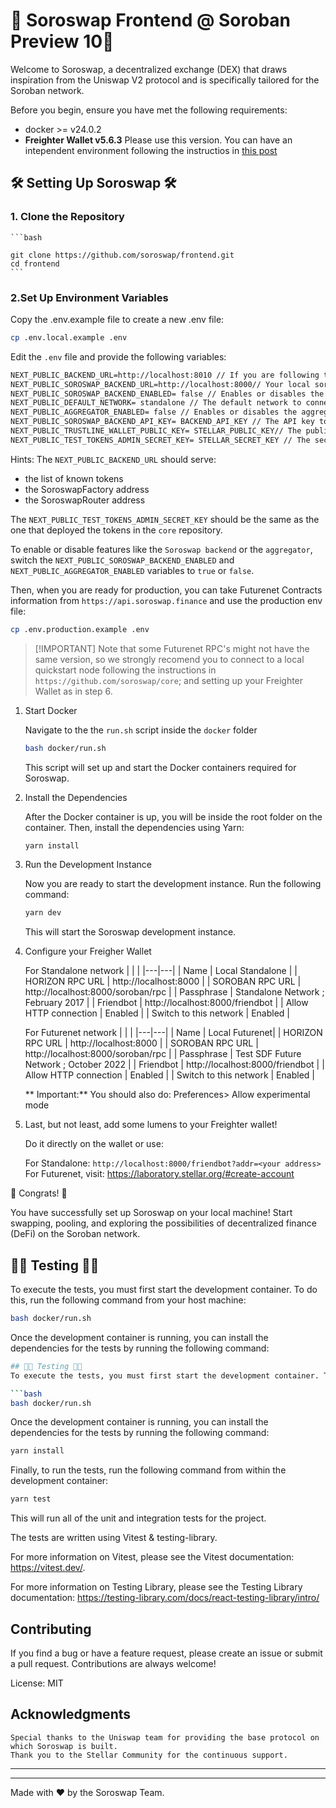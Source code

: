 # 🌟 Soroswap Frontend @ Soroban Preview 10🌟

Welcome to Soroswap, a decentralized exchange (DEX) that draws inspiration from the Uniswap V2 protocol and is specifically tailored for the Soroban network.

Before you begin, ensure you have met the following requirements:

- docker >= v24.0.2
- **Freighter Wallet v5.6.3** Please use this version. You can have an intependent environment following the instructios in [this post](https://discord.com/channels/897514728459468821/1135655444157833256/1135655444157833256)

## 🛠 Setting Up Soroswap 🛠

### 1. Clone the Repository

    ```bash

    git clone https://github.com/soroswap/frontend.git
    cd frontend
    ```

### 2.Set Up Environment Variables

Copy the .env.example file to create a new .env file:

```bash
cp .env.local.example .env
```
Edit the `.env` file and provide the following variables:
```md
NEXT_PUBLIC_BACKEND_URL=http://localhost:8010 // If you are following the instructions in `https://github.com/soroswap/core`
NEXT_PUBLIC_SOROSWAP_BACKEND_URL=http://localhost:8000// Your local soroswap backend url
NEXT_PUBLIC_SOROSWAP_BACKEND_ENABLED= false // Enables or disables the soroswap backend
NEXT_PUBLIC_DEFAULT_NETWORK= standalone // The default network to connect
NEXT_PUBLIC_AGGREGATOR_ENABLED= false // Enables or disables the aggregator
NEXT_PUBLIC_SOROSWAP_BACKEND_API_KEY= BACKEND_API_KEY // The API key to autenthicate in the soroswap backend
NEXT_PUBLIC_TRUSTLINE_WALLET_PUBLIC_KEY= STELLAR_PUBLIC_KEY// The public key of the trustline wallet
NEXT_PUBLIC_TEST_TOKENS_ADMIN_SECRET_KEY= STELLAR_SECRET_KEY // The secret key of the test tokens admin
```
Hints:
The `NEXT_PUBLIC_BACKEND_URL` should serve:
- the list of known tokens
- the SoroswapFactory address
- the SoroswapRouter address

The `NEXT_PUBLIC_TEST_TOKENS_ADMIN_SECRET_KEY` should be the same as the one that deployed the tokens in the `core` repository.

To enable or disable features like the `Soroswap backend` or the `aggregator`, switch the `NEXT_PUBLIC_SOROSWAP_BACKEND_ENABLED` and `NEXT_PUBLIC_AGGREGATOR_ENABLED` variables to `true` or `false`.

Then, when you are ready for production, you can take Futurenet Contracts information from `https://api.soroswap.finance` and use the production env file:

```bash
cp .env.production.example .env
```

> [!IMPORTANT] Note that some Futurenet RPC's might not have the same version, so we strongly recomend you to connect to a local quickstart node following the instructions in `https://github.com/soroswap/core`; and setting up your Freighter Wallet as in step 6.

1. Start Docker

    Navigate to the the `run.sh` script inside the `docker` folder

    ```bash
    bash docker/run.sh
    ```

    This script will set up and start the Docker containers required for Soroswap.

4. Install the Dependencies

    After the Docker container is up, you will be inside the root folder on the container. Then, install the dependencies using Yarn:

    ```bash
    yarn install
    ```

5. Run the Development Instance

    Now you are ready to start the development instance. Run the following command:

    ```bash
    yarn dev
    ```

    This will start the Soroswap development instance.

6. Configure your Freigher Wallet

    For Standalone network
    | | |
    |---|---|
    | Name | Local Standalone |
    | HORIZON RPC URL | http://localhost:8000 |
    | SOROBAN RPC URL | http://localhost:8000/soroban/rpc |
    | Passphrase | Standalone Network ; February 2017 |
    | Friendbot | http://localhost:8000/friendbot |
    | Allow HTTP connection | Enabled |
    | Switch to this network | Enabled |

    For Futurenet network
    | | |
    |---|---|
    | Name | Local Futurenet|
    | HORIZON RPC URL | http://localhost:8000 |
    | SOROBAN RPC URL | http://localhost:8000/soroban/rpc |
    | Passphrase | Test SDF Future Network ; October 2022 |
    | Friendbot | http://localhost:8000/friendbot |
    | Allow HTTP connection | Enabled |
    | Switch to this network | Enabled |

    ** Important:** You should also do: Preferences> Allow experimental mode

7. Last, but not least, add some lumens to your Freighter wallet!

   Do it directly on the wallet or use:

   For Standalone: `http://localhost:8000/friendbot?addr=<your address>`
   For Futurenet, visit: https://laboratory.stellar.org/#create-account

🚀 Congrats! 🚀

You have successfully set up Soroswap on your local machine! Start swapping, pooling, and exploring the possibilities of decentralized finance (DeFi) on the Soroban network.

## 🧪🔨 Testing 🧪🔨
To execute the tests, you must first start the development container. To do this, run the following command from your host machine:

```bash
bash docker/run.sh
```
Once the development container is running, you can install the dependencies for the tests by running the following command:

```bash
## 🧪🔨 Testing 🧪🔨
To execute the tests, you must first start the development container. To do this, run the following command from your host machine:

```bash
bash docker/run.sh
```
Once the development container is running, you can install the dependencies for the tests by running the following command:

```bash
yarn install
```

Finally, to run the tests, run the following command from within the development container:

```bash
yarn test
```
This will run all of the unit and integration tests for the project.

The tests are written using Vitest & testing-library.

For more information on Vitest, please see the Vitest documentation: https://vitest.dev/. 

For more information on Testing Library, please see the Testing Library documentation: https://testing-library.com/docs/react-testing-library/intro/

## Contributing

If you find a bug or have a feature request, please create an issue or submit a pull request. Contributions are always welcome!

License: MIT

## Acknowledgments

    Special thanks to the Uniswap team for providing the base protocol on which Soroswap is built.
    Thank you to the Stellar Community for the continuous support.

---

---

Made with ❤️ by the Soroswap Team.
